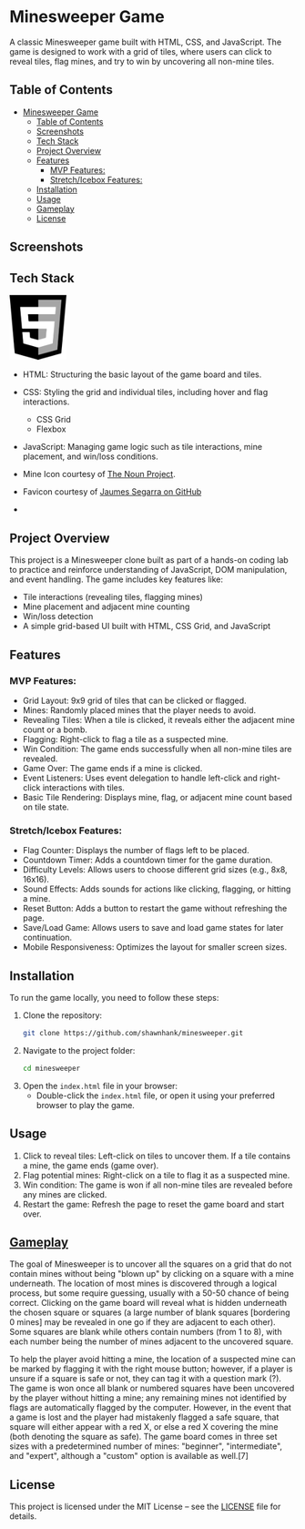 
# Minesweeper Game 

A classic Minesweeper game built with HTML, CSS, and JavaScript. The game is designed to work with a grid of tiles, where users can click to reveal tiles, flag mines, and try to win by uncovering all non-mine tiles.


## Table of Contents
- [Minesweeper Game](#minesweeper-game)
  - [Table of Contents](#table-of-contents)
  - [Screenshots](#screenshots)
  - [Tech Stack ](#tech-stack-)
  - [Project Overview](#project-overview)
  - [Features](#features)
    - [MVP Features:](#mvp-features)
    - [Stretch/Icebox Features:](#stretchicebox-features)
  - [Installation](#installation)
  - [Usage](#usage)
  - [Gameplay](#gameplay)
  - [License](#license)


## Screenshots




## Tech Stack <!-- TODO: add badges -->

 

  <img src="https://github.com/shawnhank/ga-minesweeper-project/blob/main/images/HTML.png" alt="HTML Logo" width="100" alignment="Left">



- HTML: Structuring the basic layout of the game board and tiles.

- CSS: Styling the grid and individual tiles, including hover and flag interactions.
  - CSS Grid
  - Flexbox
 
- JavaScript: Managing game logic such as tile interactions, mine placement, and win/loss conditions.
- Mine Icon courtesy of [The Noun Project](https://thenounproject.com/icon/mine-965385/).
- Favicon courtesy of [Jaumes Segarra on GitHub](https://jaumesegarra.github.io/minesweeper/favicon.ico)
- 


## Project Overview

This project is a Minesweeper clone built as part of a hands-on coding lab to practice and reinforce understanding of JavaScript, DOM manipulation, and event handling. The game includes key features like:

- Tile interactions (revealing tiles, flagging mines)
- Mine placement and adjacent mine counting
- Win/loss detection
- A simple grid-based UI built with HTML, CSS Grid, and JavaScript

## Features

### MVP Features:
- Grid Layout: 9x9 grid of tiles that can be clicked or flagged.
- Mines: Randomly placed mines that the player needs to avoid.
- Revealing Tiles: When a tile is clicked, it reveals either the adjacent mine count or a bomb.
- Flagging: Right-click to flag a tile as a suspected mine.
- Win Condition: The game ends successfully when all non-mine tiles are revealed.
- Game Over: The game ends if a mine is clicked.
- Event Listeners: Uses event delegation to handle left-click and right-click interactions with tiles.
- Basic Tile Rendering: Displays mine, flag, or adjacent mine count based on tile state.

### Stretch/Icebox Features:
- Flag Counter: Displays the number of flags left to be placed.
- Countdown Timer: Adds a countdown timer for the game duration.
- Difficulty Levels: Allows users to choose different grid sizes (e.g., 8x8, 16x16).
- Sound Effects: Adds sounds for actions like clicking, flagging, or hitting a mine.
- Reset Button: Adds a button to restart the game without refreshing the page.
- Save/Load Game: Allows users to save and load game states for later continuation.
- Mobile Responsiveness: Optimizes the layout for smaller screen sizes.


## Installation

To run the game locally, you need to follow these steps:

1. Clone the repository:
   ```bash
   git clone https://github.com/shawnhank/minesweeper.git
   ```
2. Navigate to the project folder:
   ```bash
   cd minesweeper
   ```
3. Open the `index.html` file in your browser:
   - Double-click the `index.html` file, or open it using your preferred browser to play the game.

## Usage

1. Click to reveal tiles: Left-click on tiles to uncover them. If a tile contains a mine, the game ends (game over).
2. Flag potential mines: Right-click on a tile to flag it as a suspected mine.
3. Win condition: The game is won if all non-mine tiles are revealed before any mines are clicked.
4. Restart the game: Refresh the page to reset the game board and start over.

## [Gameplay](https://en.wikipedia.org/wiki/Microsoft_Minesweeper)
The goal of Minesweeper is to uncover all the squares on a grid that do not contain mines without being "blown up" by clicking on a square with a mine underneath. The location of most mines is discovered through a logical process, but some require guessing, usually with a 50-50 chance of being correct. Clicking on the game board will reveal what is hidden underneath the chosen square or squares (a large number of blank squares [bordering 0 mines] may be revealed in one go if they are adjacent to each other). Some squares are blank while others contain numbers (from 1 to 8), with each number being the number of mines adjacent to the uncovered square.

To help the player avoid hitting a mine, the location of a suspected mine can be marked by flagging it with the right mouse button; however, if a player is unsure if a square is safe or not, they can tag it with a question mark (?). The game is won once all blank or numbered squares have been uncovered by the player without hitting a mine; any remaining mines not identified by flags are automatically flagged by the computer. However, in the event that a game is lost and the player had mistakenly flagged a safe square, that square will either appear with a red X, or else a red X covering the mine (both denoting the square as safe). The game board comes in three set sizes with a predetermined number of mines: "beginner", "intermediate", and "expert", although a "custom" option is available as well.[7]



## License

This project is licensed under the MIT License – see the [LICENSE](LICENSE) file for details.